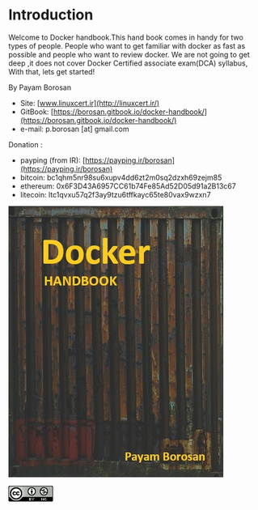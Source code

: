 # Introduction

Welcome to Docker handbook.This hand book comes in  handy for two types of people. People  who want to get familiar with docker as fast as possible and people who want to review docker. We are not going to get deep ,it does not cover  Docker Certified associate exam\(DCA\) syllabus, With that, lets get started!

By Payam Borosan

* Site: [www.linuxcert.ir](http://linuxcert.ir/)
* GitBook: [https://borosan.gitbook.io/docker-handbook/](https://borosan.gitbook.io/docker-handbook/)
* e-mail: p.borosan \[at\] gmail.com

Donation :

* payping \(from IR\): [https://payping.ir/borosan](https://payping.ir/borosan)
* bitcoin: bc1qhm5nr98su6xupv4dd6zt2m0sq2dzxh69zejm85
* ethereum: 0x6F3D43A6957CC61b74Fe85Ad52D05d91a2B13c67
* litecoin: ltc1qvxu57q2f3ay9tzu6tffkayc65te80vax9wzxn7

![](.gitbook/assets/docker-handbook-v3.jpg)

![](.gitbook/assets/cc-by-nc-icon-88x31.png)

